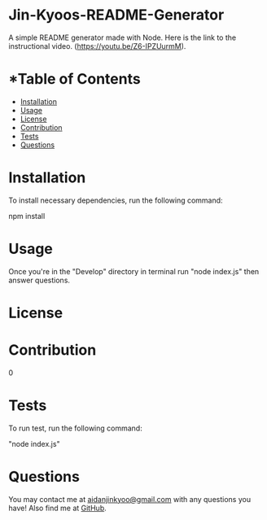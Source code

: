 # Jin-Kyoos-README-Generator
      
  A simple README generator made with Node. Here is the link to the instructional video. (https://youtu.be/Z6-IPZUurmM).
      
  # *Table of Contents
      
  * [Installation](#installation)
  * [Usage](#usage)
  * [License](#license)
  * [Contribution](#contribution)
  * [Tests](#tests)
  * [Questions](#questions)
      
      
  # Installation
      
  To install necessary dependencies, run the following command: 
      
  npm install
      
      
  # Usage
      
  Once you're in the "Develop" directory in terminal run "node index.js" then answer questions.
 
      
      
  # License
      
  ### 

  
      
  # Contribution
  0
      
  # Tests
      
  To run test, run the following command:
      
 "node index.js"
      
      
  # Questions
  You may contact me at [aidanjinkyoo@gmail.com](mailto:aidanjinkyoo@gmail.com) with any questions you have!
  Also find me at [GitHub](https://github.com/A-J-U).
  
  
